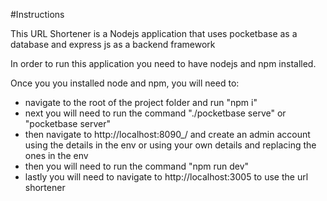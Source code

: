 #Instructions

This URL Shortener is a Nodejs application that uses pocketbase as a database and express js as a backend framework

In order to run this application you need to have nodejs and npm installed.

Once you you installed node and npm, you will need to:

- navigate to the root of the project folder and run "npm i"
- next you will need to run the command "./pocketbase serve" or "pocketbase server"
- then navigate to http://localhost:8090\_/ and create an admin account using the details in the env or using your own details and replacing the ones in the env
- then you will need to run the command "npm run dev"
- lastly you will need to navigate to http://localhost:3005 to use the url shortener
